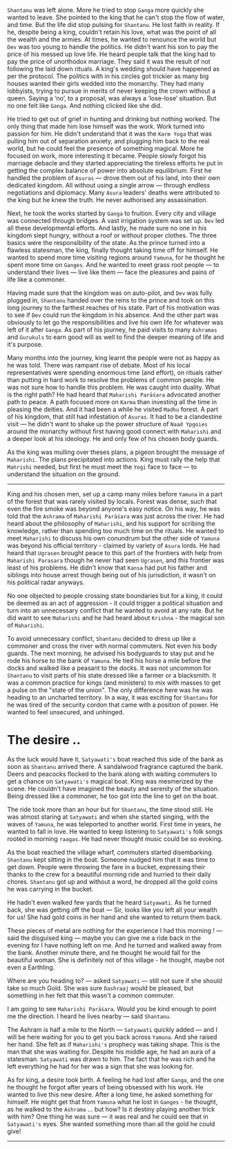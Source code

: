 `Shantanu` was left alone. More he tried to stop `Ganga` more quickly she wanted to leave. She pointed to the king that he can't stop the flow of water, and time. But the life did stop pulsing for `Shantanu`. He lost faith in reality. If he, despite being a king, couldn't retain his love, what was the point of all the wealth and the armies. At times, he wanted to renounce the world but `Dev` was too young to handle the politics. He didn't want his son to pay the price of his messed up love life. He heard people talk that the king had to pay the price of unorthodox marriage. They said it was the result of not following the laid down rituals. A king's wedding should have happened as per the protocol. The politics with in his circles got trickier as many big houses wanted their girls wedded into the monarchy. They had many lobbyists, trying to pursue in merits of never keeping the crown without a queen. Saying a ‘no’, to a proposal, was always a ‘lose-lose’ situation. But no one felt like `Ganga`. And nothing clicked like she did. 

He tried to get out of grief in hunting and drinking but nothing worked. The only thing that made him lose himself was the work. Work turned into passion for him. He didn't understand that it was the `Karm Yoga` that was pulling him out of separation anxiety, and plugging him back to the real world, but he could feel the presence of something magical. More he focused on work, more interesting it became. People slowly forgot his marriage debacle and they started appreciating the tireless efforts he put in getting the complex balance of power into absolute equilibrium. First he handled the problem of `Asuras` — drove them out of his land, into their own dedicated kingdom. All without using a single arrow — through endless negotiations and diplomacy. Many `Asura` leaders' deaths were attributed to the king but he knew the truth. He never authorised any assassination. 

Next, he took the works started by `Ganga` to fruition. Every city and village was connected through bridges. A vast irrigation system was set up. `Dev` led all these developmental efforts. And lastly, he made sure no one in his kingdom slept hungry, without a roof or without proper clothes. The three basics were the responsibility of the state. As the prince turned into a flawless statesman, the king, finally thought taking time off for himself. He wanted to spend more time visiting regions around `Yamuna`, for he thought he spent more time on `Ganges`. And he wanted to meet grass root people — to understand their lives — live like them — face the pleasures and pains of life like a commoner.

Having made sure that the kingdom was on auto-pilot, and `Dev` was fully plugged in, `Shantanu` handed over the reins to the prince and took on this long journey to the farthest reaches of his state. Part of his motivation was to see if `Dev` could run the kingdom in his absence. And the other part was obviously to let go the responsibilities and live his own life for whatever was left of it after `Ganga`. As part of his journey, he paid visits to many `Ashramas` and `Gurukuls` to earn good will as well to find the deeper meaning of life and it's purpose.

Many months into the journey, king learnt the people were not as happy as he was told. There was rampant rise of debate. Most of his local representatives were spending enormous time (and effort), on rituals rather than putting in hard work to resolve the problems of common people. He was not sure how to handle this problem. He was caught into duality. What is the right path? He had heard that `Maharishi Parāśara` advocated another path to peace. A path focused more on `Karma` than investing all the time in pleasing the deities. And it had been a while he visited `Madhu` forest. A part of his kingdom, that still had infestation of `Asuras`. It had to be a clandestine visit — he didn't want to shake up the power structure of `Naad Ypgoies` around the monarchy without first having good connect with `Maharishi` and a deeper look at his ideology. He and only few of his chosen body guards. 

As the king was mulling over theses plans, a pigeon brought the message of `Maharishi`. The plans precipitated into actions. King must rally the help that `Mahrishi` needed, but first he must meet the `Yogi` face to face — to understand the situation on the ground.

---

King and his chosen men, set up a camp many miles before `Yamuna` in a part of the forest that was rarely visited by locals. Forest was dense, such that even the fire smoke was beyond anyone's easy notice. On his way, he was told that the `Ashrama` of `Maharishi Parāśara` was just across the river. He had heard about the philosophy of `Maharishi`,  and his support for scribing the knowledge,  rather than spending too much time on the rituals. He wanted to meet `Maharishi` to discuss his own conundrum but the other side of `Yamuna` was beyond his official territory - claimed by variety of `Asura` lords. He had heard that `Ugrasen` brought peace to this part of the frontiers with help from `Maharishi Parasara` though he never had seen `Ugrasen`, and this frontier was least of his problems. He didn't know that `Kansa` had put his father and siblings into house arrest though being out of his jurisdiction, it wasn't on his political radar anyways.

No one objected to people crossing state boundaries but for a king, it could be deemed as an act of aggression - it could trigger a political situation and turn into an unnecessary conflict that he wanted to avoid at any rate. But he did want to see `Maharishi` and he had heard about `Krishna` - the magical son of `Maharishi`.

To avoid unnecessary conflict, `Shantanu` decided to dress up like a commoner and cross the river with normal commuters. Not even his body guards. The next morning, he advised his bodyguards to stay put and he rode his horse to the bank of `Yamuna`. He tied his  horse a mile before the docks and walked like a peasant to the docks. It was not uncommon for `Shantanu` to visit parts of his state dressed like a farmer or a blacksmith. It was a common practice for kings (and ministers) to mix with masses to get a pulse on the "state of the union". The only difference here was he was heading to an uncharted territory. In a way, it was exciting for `Shantanu` for he was tired of the security cordon that came with a position of power. He wanted to feel unsecured, and unhinged.

# The desire ..

As the luck would have it, `Satyawati's` boat reached this side of the bank as soon as `Shantanu` arrived there. A sandalwood fragrance captured the bank. Deers and peacocks flocked to the bank along with waiting commuters to get a chance on `Satyawati's` magical boat. King was mesmerized by the scene. He couldn't have imagined the beauty and serenity of the situation. Being dressed like a commoner, he too got into the line to get on the boat.

The ride took more than an hour but for `Shantanu`, the time stood still. He was almost staring at `Satyawati` and when she started singing, with the waves of `Yamuna`, he was teleported to another world. First time in years, he wanted to fall in love. He wanted to keep listening to `Satyawati's` folk songs rooted in morning `raagas`. He had never thought music could be so evoking.

As the boat reached the village wharf, commuters started disembarking. `Shantanu` kept sitting in the boat. Someone nudged him that it was time to get down. People were throwing the fare in a bucket, expressing their thanks to the crew for a beautiful morning ride and hurried to their daily chores. `Shantanu` got up and without a word, he dropped all the gold coins he was carrying in the bucket. 

He hadn't even walked few yards that he heard `Satyawati`. As he turned back, she was getting off the boat — Sir, looks like you left all your wealth for us!  She had gold coins in her hand and she wanted to return them back. 

These pieces of metal are nothing for the experience I had this morning ! — said the disguised king — maybe you can give me a ride back in the evening for I have nothing left on me. And he turned and walked away from the bank. Another minute there, and he thought he would fall for the beautiful woman. She is definitely not of this village - he thought, maybe not even a Earthling.

Where are you heading to? — asked `Satyawati` — still not sure if she should take so much Gold. She was sure `Dashraaj` would be pleased, but something in her felt that this wasn't a common commuter. 

I am going to see `Maharishi Parāśara`. Would you be kind enough to point me the direction. I heard he lives nearby — said `Shantanu`.

The Ashram is half a mile to the North — `Satyawati` quickly added — and I will be here waiting for you to get you back across `Yamuna`. And she raised her hand. She felt as if `Maharishi's` prophecy was taking shape. This is the man that she was waiting for. Despite his middle age, he had an aura of a statesman. `Satyawati` was drawn to him. The fact that he was rich and he left everything he had for her was a sign that she was looking for.

As for king, a desire took birth. A feeling he had lost after `Ganga`, and the one he thought he forgot after years of being obsessed with his work. He wanted to live this new desire. After a long time, he asked something for himself. He might get that from `Yamuna` what he lost in `Ganges` - he thought, as he walked to the `Ashrama` ...  but how? Is it destiny playing another trick with him? One thing he was sure — it was real and he could see that in `Satyawati's` eyes. She wanted something more than all the gold he could give!

------

